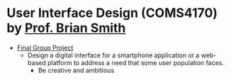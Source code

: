# User Interface Design (COMS4170) by [Prof. Brian Smith](http://www.cs.columbia.edu/~brian/)

- [Final Group Project](https://github.com/JinhoLee93/User_Interface_Design/tree/main/final_group_project)
  - Design a digital interface for a smartphone application or a web-based platform to address a need that some user population faces.
    - Be creative and ambitious
